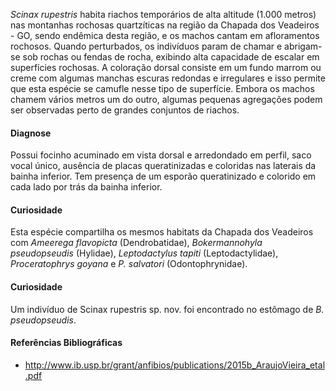 ﻿*Scinax rupestris* habita riachos temporários de alta altitude (1.000 metros) nas montanhas rochosas quartzíticas na região da Chapada dos Veadeiros - GO, sendo <glossario>endêmica</glossario> desta região, e os machos cantam em afloramentos rochosos. Quando perturbados, os indivíduos param de chamar e abrigam-se sob rochas ou fendas de rocha, exibindo alta capacidade de escalar em superfícies rochosas. A coloração dorsal consiste em um fundo marrom ou creme com algumas manchas escuras redondas e irregulares e isso permite que esta espécie se camufle nesse tipo de superfície. Embora os machos chamem vários metros um do outro, algumas pequenas agregações podem ser observadas perto de grandes conjuntos de riachos.


#### Diagnose
Possui focinho acuminado em vista dorsal e arredondado em perfil, saco vocal único, ausência de placas queratinizadas e coloridas nas laterais da bainha inferior. Tem presença de um esporão queratinizado e colorido em cada lado por trás da bainha inferior.


#### Curiosidade
Esta espécie compartilha os mesmos habitats da Chapada dos Veadeiros com *Ameerega flavopicta* (Dendrobatidae), *Bokermannohyla pseudopseudis* (Hylidae), *Leptodactylus tapiti* (Leptodactylidae), *Proceratophrys goyana* e *P. salvatori* (Odontophrynidae).


#### Curiosidade
Um indivíduo de Scinax rupestris sp. nov. foi encontrado no estômago de *B. pseudopseudis*.


#### Referências Bibliográficas
* http://www.ib.usp.br/grant/anfibios/publications/2015b_AraujoVieira_etal.pdf